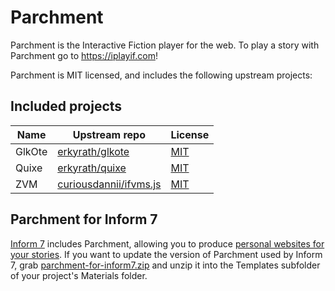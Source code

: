 Parchment
=========

Parchment is the Interactive Fiction player for the web. To play a story with Parchment go to <https://iplayif.com>!

Parchment is MIT licensed, and includes the following upstream projects:

Included projects
-----------------

Name   | Upstream repo | License
------ | ------------- | -------
GlkOte | [erkyrath/glkote](https://github.com/erkyrath/glkote) | [MIT](https://github.com/erkyrath/glkote/blob/master/LICENSE)
Quixe  | [erkyrath/quixe](https://github.com/erkyrath/quixe) | [MIT](https://github.com/erkyrath/quixe/blob/master/LICENSE)
ZVM    | [curiousdannii/ifvms.js](https://github.com/curiousdannii/ifvms.js) | [MIT](https://github.com/curiousdannii/ifvms.js/blob/master/LICENSE)

Parchment for Inform 7
----------------------

[Inform 7](http://inform7.com/) includes Parchment, allowing you to produce [personal websites for your stories](http://inform7.com/book/WI_25_11.html). If you want to update the version of Parchment used by Inform 7, grab [parchment-for-inform7.zip](https://github.com/curiousdannii/parchment/raw/ifcomp/dist/inform7/parchment-for-inform7.zip) and unzip it into the Templates subfolder of your project's Materials folder.
